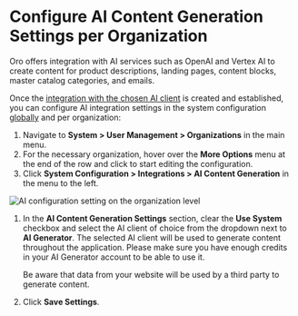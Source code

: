 <a id="organization-ai-settings"></a>

# Configure AI Content Generation Settings per Organization

Oro offers integration with AI services such as OpenAI and Vertex AI to create content for product descriptions, landing pages, content blocks, master catalog categories, and emails.

Once the [integration with the chosen AI client](../../../../../integrations/ai/index.md#user-guide-ai-integrations) is created and established, you can configure AI integration settings in the system configuration [globally](../../../../../configuration/system/integrations/ai-settings.md#admin-configuration-ai-integration-settings) and per organization:

1. Navigate to **System > User Management > Organizations** in the main menu.
2. For the necessary organization, hover over the <i class="fa fa-ellipsis-h fa-lg" aria-hidden="true"></i> **More Options** menu at the end of the row and click <i class="fas fa-cog" aria-hidden="true"></i> to start editing the configuration.
3. Click **System Configuration > Integrations > AI Content Generation** in the menu to the left.

![AI configuration setting on the organization level](user/img/system/user_management/org_configuration/ai/ai-org-setting.png)
1. In the **AI Content Generation Settings** section, clear the **Use System** checkbox and select the AI client of choice from the dropdown next to **AI Generator**. The selected AI client will be used to generate content throughout the application. Please make sure you have enough credits in your AI Generator account to be able to use it.

   Be aware that data from your website will be used by a third party to generate content.
2. Click **Save Settings**.

<!-- fa-bars = fa-navicon -->
<!-- Ic Tiles is used as Set As Default in saved views, and as tiles in display layout options -->
<!-- IcPencil refers to Rename in Commerce and Inline Editing in CRM -->
<!-- Check mark in the square. -->
<!-- SortDesc is also used as drop-down arrow -->
<!-- A -->
<!-- B -->
<!-- C -->
<!-- D -->
<!-- E -->
<!-- F -->
<!-- G -->
<!-- H -->
<!-- I -->
<!-- L -->
<!-- M -->
<!-- P -->
<!-- R -->
<!-- S -->
<!-- T -->
<!-- U -->
<!-- Z -->

